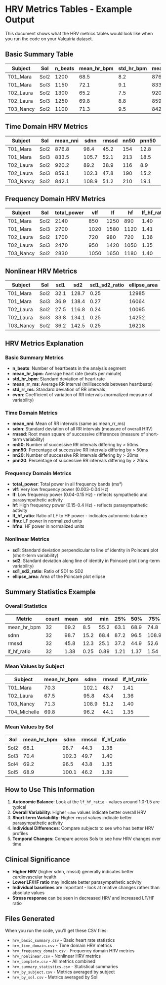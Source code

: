 # HRV Metrics Tables - Example Output

This document shows what the HRV metrics tables would look like when you run the code on your Valquiria dataset.

## Basic Summary Table

| Subject      | Sol  | n_beats | mean_hr_bpm | std_hr_bpm | mean_rr_ms | std_rr_ms | cvnn  |
|-------------|------|---------|-------------|------------|------------|-----------|-------|
| T01_Mara    | Sol2 | 1200    | 68.5        | 8.2        | 876.8      | 105.2     | 12.0  |
| T01_Mara    | Sol3 | 1150    | 72.1        | 9.1        | 833.5      | 112.8     | 13.5  |
| T02_Laura   | Sol2 | 1300    | 65.2        | 7.5        | 920.2      | 98.7      | 10.7  |
| T02_Laura   | Sol3 | 1250    | 69.8        | 8.8        | 859.1      | 108.9     | 12.7  |
| T03_Nancy   | Sol2 | 1100    | 71.3        | 9.5        | 842.1      | 115.4     | 13.7  |

## Time Domain HRV Metrics

| Subject      | Sol  | mean_nni | sdnn  | rmssd | nn50 | pnn50 | nn20 | pnn20 | cvnn  |
|-------------|------|----------|-------|-------|------|-------|------|-------|-------|
| T01_Mara    | Sol2 | 876.8    | 98.4  | 45.2  | 154  | 12.8  | 420  | 35.0  | 11.2  |
| T01_Mara    | Sol3 | 833.5    | 105.7 | 52.1  | 213  | 18.5  | 465  | 40.4  | 12.7  |
| T02_Laura   | Sol2 | 920.2    | 89.2  | 38.9  | 116  | 8.9   | 380  | 29.2  | 9.7   |
| T02_Laura   | Sol3 | 859.1    | 102.3 | 47.8  | 190  | 15.2  | 445  | 35.6  | 11.9  |
| T03_Nancy   | Sol2 | 842.1    | 108.9 | 51.2  | 210  | 19.1  | 470  | 42.7  | 12.9  |

## Frequency Domain HRV Metrics

| Subject      | Sol  | total_power | vlf   | lf   | hf   | lf_hf_ratio | lfnu  | hfnu  |
|-------------|------|-------------|-------|------|------|-------------|-------|-------|
| T01_Mara    | Sol2 | 2140        | 850   | 1250 | 890  | 1.40        | 58.4  | 41.6  |
| T01_Mara    | Sol3 | 2700        | 1020  | 1580 | 1120 | 1.41        | 58.5  | 41.5  |
| T02_Laura   | Sol2 | 1700        | 720   | 980  | 720  | 1.36        | 57.6  | 42.4  |
| T02_Laura   | Sol3 | 2470        | 950   | 1420 | 1050 | 1.35        | 57.5  | 42.5  |
| T03_Nancy   | Sol2 | 2830        | 1050  | 1650 | 1180 | 1.40        | 58.3  | 41.7  |

## Nonlinear HRV Metrics

| Subject      | Sol  | sd1  | sd2   | sd1_sd2_ratio | ellipse_area |
|-------------|------|------|-------|---------------|--------------|
| T01_Mara    | Sol2 | 32.1 | 128.7 | 0.25          | 12985        |
| T01_Mara    | Sol3 | 36.9 | 138.4 | 0.27          | 16064        |
| T02_Laura   | Sol2 | 27.5 | 116.8 | 0.24          | 10095        |
| T02_Laura   | Sol3 | 33.8 | 134.1 | 0.25          | 14252        |
| T03_Nancy   | Sol2 | 36.2 | 142.5 | 0.25          | 16218        |

## HRV Metrics Explanation

### Basic Summary Metrics
- **n_beats**: Number of heartbeats in the analysis segment
- **mean_hr_bpm**: Average heart rate (beats per minute)
- **std_hr_bpm**: Standard deviation of heart rate
- **mean_rr_ms**: Average RR interval (milliseconds between heartbeats)
- **std_rr_ms**: Standard deviation of RR intervals
- **cvnn**: Coefficient of variation of RR intervals (normalized measure of variability)

### Time Domain Metrics
- **mean_nni**: Mean of RR intervals (same as mean_rr_ms)
- **sdnn**: Standard deviation of all RR intervals (measure of overall HRV)
- **rmssd**: Root mean square of successive differences (measure of short-term variability)
- **nn50**: Number of successive RR intervals differing by > 50ms
- **pnn50**: Percentage of successive RR intervals differing by > 50ms
- **nn20**: Number of successive RR intervals differing by > 20ms
- **pnn20**: Percentage of successive RR intervals differing by > 20ms

### Frequency Domain Metrics
- **total_power**: Total power in all frequency bands (ms²)
- **vlf**: Very low frequency power (0.003-0.04 Hz)
- **lf**: Low frequency power (0.04-0.15 Hz) - reflects sympathetic and parasympathetic activity
- **hf**: High frequency power (0.15-0.4 Hz) - reflects parasympathetic activity
- **lf_hf_ratio**: Ratio of LF to HF power - indicates autonomic balance
- **lfnu**: LF power in normalized units
- **hfnu**: HF power in normalized units

### Nonlinear Metrics
- **sd1**: Standard deviation perpendicular to line of identity in Poincaré plot (short-term variability)
- **sd2**: Standard deviation along line of identity in Poincaré plot (long-term variability)
- **sd1_sd2_ratio**: Ratio of SD1 to SD2
- **ellipse_area**: Area of the Poincaré plot ellipse

## Summary Statistics Example

### Overall Statistics
| Metric      | count | mean  | std   | min   | 25%   | 50%   | 75%   | max   |
|-------------|-------|-------|-------|-------|-------|-------|-------|-------|
| mean_hr_bpm | 32    | 69.2  | 8.5   | 55.2  | 63.1  | 68.9  | 74.8  | 85.6  |
| sdnn        | 32    | 98.7  | 15.2  | 68.4  | 87.2  | 96.5  | 108.9 | 132.1 |
| rmssd       | 32    | 45.8  | 12.3  | 25.1  | 37.2  | 44.9  | 52.6  | 71.2  |
| lf_hf_ratio | 32    | 1.38  | 0.25  | 0.89  | 1.21  | 1.37  | 1.54  | 1.89  |

### Mean Values by Subject
| Subject      | mean_hr_bpm | sdnn  | rmssd | lf_hf_ratio |
|-------------|-------------|-------|-------|-------------|
| T01_Mara    | 70.3        | 102.1 | 48.7  | 1.41        |
| T02_Laura   | 67.5        | 95.8  | 43.4  | 1.36        |
| T03_Nancy   | 71.3        | 108.9 | 51.2  | 1.40        |
| T04_Michelle| 69.8        | 96.2  | 44.1  | 1.35        |

### Mean Values by Sol
| Sol  | mean_hr_bpm | sdnn  | rmssd | lf_hf_ratio |
|------|-------------|-------|-------|-------------|
| Sol2 | 68.1        | 98.7  | 44.3  | 1.38        |
| Sol3 | 70.4        | 102.3 | 49.7  | 1.40        |
| Sol4 | 69.2        | 96.5  | 43.8  | 1.35        |
| Sol5 | 68.9        | 100.1 | 46.2  | 1.39        |

## How to Use This Information

1. **Autonomic Balance**: Look at the `lf_hf_ratio` - values around 1.0-1.5 are typical
2. **Overall Variability**: Higher `sdnn` values indicate better overall HRV
3. **Short-term Variability**: Higher `rmssd` values indicate better parasympathetic activity
4. **Individual Differences**: Compare subjects to see who has better HRV profiles
5. **Temporal Changes**: Compare across Sols to see how HRV changes over time

## Clinical Significance

- **Higher HRV** (higher sdnn, rmssd) generally indicates better cardiovascular health
- **Lower LF/HF ratio** may indicate better parasympathetic activity
- **Individual baselines** are important - look at relative changes rather than absolute values
- **Stress response** can be seen in decreased HRV and increased LF/HF ratio

## Files Generated

When you run the code, you'll get these CSV files:
- `hrv_basic_summary.csv` - Basic heart rate statistics
- `hrv_time_domain.csv` - Time domain HRV metrics
- `hrv_frequency_domain.csv` - Frequency domain HRV metrics
- `hrv_nonlinear.csv` - Nonlinear HRV metrics
- `hrv_complete.csv` - All metrics combined
- `hrv_summary_statistics.csv` - Statistical summaries
- `hrv_by_subject.csv` - Metrics averaged by subject
- `hrv_by_sol.csv` - Metrics averaged by Sol 